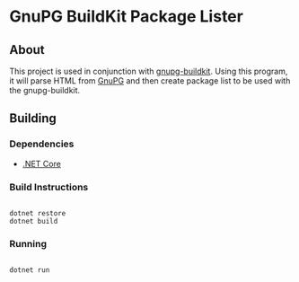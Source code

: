 # GnuPG BuildKit Package Lister

## About

This project is used in conjunction with [gnupg-buildkit](https://github.com/hsaito/gnupg-buildkit). Using this program, it will parse HTML from [GnuPG](https://gnupg.org/) and then create package list to be used with the gnupg-buildkit.

## Building

### Dependencies

* [.NET Core](https://dotnet.github.io/)

### Build Instructions

<code>
dotnet restore
dotnet build
</code>

### Running

<code>
dotnet run
</code>